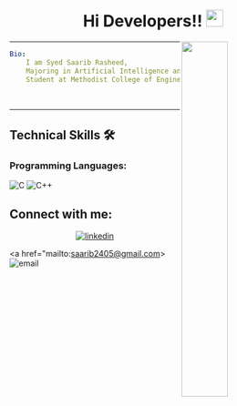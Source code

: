 <h1  align="center">   Hi Developers!! <img src="https://media1.tenor.com/images/972357cfdfdb108f207a4eff95bfda7f/tenor.gif?itemid=11046092" width="30px"></h1>
<img width="40%" align="right"   src="https://th.bing.com/th/id/OIP.mnMl6DmQ9LCSVe3EL-0MygAAAA?pid=ImgDet&rs=1" >
<hr/>

```yaml
Bio:
    I am Syed Saarib Rasheed,
    Majoring in Artificial Intelligence and Data Science 
    Student at Methodist College of Engineering And Technology
```

<br>
<hr/>
<h2> Technical Skills 🛠 </h2>

<h3 align="left">Programming Languages:</h3>

![C](https://img.shields.io/badge/-C-000?&logo=C)
![C++](https://img.shields.io/badge/-C++-00599C?style=flat-square&logo=c)

<h2> Connect with me: </h2>

<p align="center">
  <a href="https://www.linkedin.com/in/saarib2405/"><img src="https://img.icons8.com/color/96/000000/linkedin.png" alt="linkedin"/></a>
  
  <a href="mailto:saarib2405@gmail.com><img src="https://img.icons8.com/color/96/000000/gmail.png" alt="email"/></a>
</p>
  <!---   <a href="https://hub.docker.com/u/matyo91"><img src="https://img.icons8.com/color/96/000000/docker.png" alt="docker"/></a> --->
